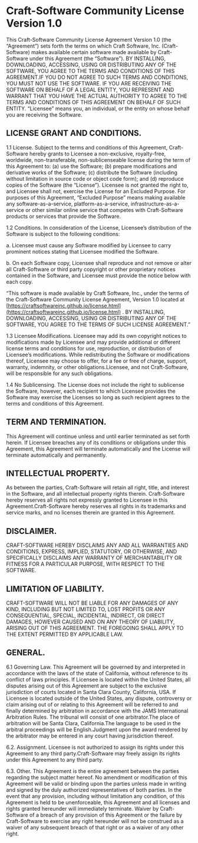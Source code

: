 # Craft-Software Community License Version 1.0

This Craft-Software Community License Agreement Version 1.0 (the “Agreement”) sets forth the terms on which Craft Software, Inc. (Craft-Software) makes available certain software made available by Craft-Software under this Agreement (the “Software”). BY INSTALLING, DOWNLOADING, ACCESSING, USING OR DISTRIBUTING ANY OF THE SOFTWARE, YOU AGREE TO THE TERMS AND CONDITIONS OF THIS AGREEMENT.IF YOU DO NOT AGREE TO SUCH TERMS AND CONDITIONS, YOU MUST NOT USE THE SOFTWARE. IF YOU ARE RECEIVING THE SOFTWARE ON BEHALF OF A LEGAL ENTITY, YOU REPRESENT AND WARRANT THAT YOU HAVE THE ACTUAL AUTHORITY TO AGREE TO THE TERMS AND CONDITIONS OF THIS AGREEMENT ON BEHALF OF SUCH ENTITY. “Licensee” means you, an individual, or the entity on whose behalf you are receiving the Software.

 ## LICENSE GRANT AND CONDITIONS.

1.1 License. Subject to the terms and conditions of this Agreement, Craft-Software hereby grants to Licensee a non-exclusive, royalty-free, worldwide, non-transferable, non-sublicenseable license during the term of this Agreement to: (a) use the Software; (b) prepare modifications and derivative works of the Software; (c) distribute the Software (including without limitation in source code or object code form); and (d) reproduce copies of the Software (the “License”). Licensee is not granted the right to, and Licensee shall not, exercise the License for an Excluded Purpose. For purposes of this Agreement, “Excluded Purpose” means making available any software-as-a-service, platform-as-a-service, infrastructure-as-a-service or other similar online service that competes with Craft-Software products or services that provide the Software.

1.2 Conditions. In consideration of the License, Licensee’s distribution of the Software is subject to the following conditions:

a. Licensee must cause any Software modified by Licensee to carry prominent notices stating that Licensee modified the Software.

b. On each Software copy, Licensee shall reproduce and not remove or alter all Craft-Software or third party copyright or other proprietary notices contained in the Software, and Licensee must provide the notice below with each copy.

“This software is made available by Craft Software, Inc., under the terms of the Craft-Software Community License Agreement, Version 1.0 located at [https://craftsoftwareinc.github.io/license.html](https://craftsoftwareinc.github.io/license.html) . BY INSTALLING, DOWNLOADING, ACCESSING, USING OR DISTRIBUTING ANY OF THE SOFTWARE, YOU AGREE TO THE TERMS OF SUCH LICENSE AGREEMENT.”

1.3 Licensee Modifications. Licensee may add its own copyright notices to modifications made by Licensee and may provide additional or different license terms and conditions for use, reproduction, or distribution of Licensee’s modifications. While redistributing the Software or modifications thereof, Licensee may choose to offer, for a fee or free of charge, support, warranty, indemnity, or other obligations.Licensee, and not Craft-Software, will be responsible for any such obligations.

1.4 No Sublicensing. The License does not include the right to sublicense the Software, however, each recipient to which Licensee provides the Software may exercise the Licenses so long as such recipient agrees to the terms and conditions of this Agreement.

## TERM AND TERMINATION.

This Agreement will continue unless and until earlier terminated as set forth herein. If Licensee breaches any of its conditions or obligations under this Agreement, this Agreement will terminate automatically and the License will terminate automatically and permanently.

## INTELLECTUAL PROPERTY.

As between the parties, Craft-Software will retain all right, title, and interest in the Software, and all intellectual property rights therein. Craft-Software hereby reserves all rights not expressly granted to Licensee in this Agreement.Craft-Software hereby reserves all rights in its trademarks and service marks, and no licenses therein are granted in this Agreement.

## DISCLAIMER.

CRAFT-SOFTWARE HEREBY DISCLAIMS ANY AND ALL WARRANTIES AND CONDITIONS, EXPRESS, IMPLIED, STATUTORY, OR OTHERWISE, AND SPECIFICALLY DISCLAIMS ANY WARRANTY OF MERCHANTABILITY OR FITNESS FOR A PARTICULAR PURPOSE, WITH RESPECT TO THE SOFTWARE.

## LIMITATION OF LIABILITY.

CRAFT-SOFTWARE WILL NOT BE LIABLE FOR ANY DAMAGES OF ANY KIND, INCLUDING BUT NOT LIMITED TO, LOST PROFITS OR ANY CONSEQUENTIAL, SPECIAL, INCIDENTAL, INDIRECT, OR DIRECT DAMAGES, HOWEVER CAUSED AND ON ANY THEORY OF LIABILITY, ARISING OUT OF THIS AGREEMENT. THE FOREGOING SHALL APPLY TO THE EXTENT PERMITTED BY APPLICABLE LAW.

## GENERAL.

6.1  Governing Law. This Agreement will be governed by and interpreted in accordance with the laws of the state of California, without reference to its conflict of laws principles. If Licensee is located within the United States, all disputes arising out of this Agreement are subject to the exclusive jurisdiction of courts located in Santa Clara County, California, USA. If Licensee is located outside of the United States, any dispute, controversy or claim arising out of or relating to this Agreement will be referred to and finally determined by arbitration in accordance with the JAMS International Arbitration Rules. The tribunal will consist of one arbitrator.The place of arbitration will be Santa Clara, California.The language to be used in the arbitral proceedings will be English.Judgment upon the award rendered by the arbitrator may be entered in any court having jurisdiction thereof.

6.2.  Assignment. Licensee is not authorized to assign its rights under this Agreement to any third party.Craft-Software may freely assign its rights under this Agreement to any third party.

6.3.  Other.  This Agreement is the entire agreement between the parties regarding the subject matter hereof. No amendment or modification of this Agreement will be valid or binding upon the parties unless made in writing and signed by the duly authorized representatives of both parties. In the event that any provision, including without limitation any condition, of this Agreement is held to be unenforceable, this Agreement and all licenses and rights granted hereunder will immediately terminate. Waiver by Craft-Software of a breach of any provision of this Agreement or the failure by Craft-Software to exercise any right hereunder will not be construed as a waiver of any subsequent breach of that right or as a waiver of any other right.
